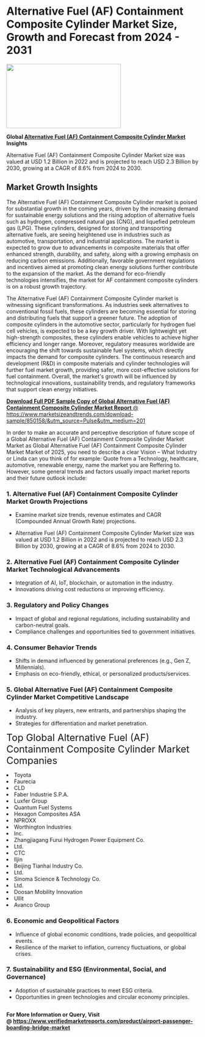 <H1>Alternative Fuel (AF) Containment Composite Cylinder Market Size, Growth and Forecast from 2024 - 2031</H1><img class="aligncenter size-medium wp-image-584254" src="https://thirdeyenews.in/wp-content/uploads/2024/09/Global-Market-Research-300x168.jpeg" alt="" width="300" height="168" /><p><strong>Global&nbsp;<a href="https://www.marketsizeandtrends.com/download-sample/850158/&amp;utm_source=Pulse&amp;utm_medium=201">Alternative Fuel (AF) Containment Composite Cylinder Market</a> Insights</strong></p><p>Alternative Fuel (AF) Containment Composite Cylinder Market size was valued at USD 1.2 Billion in 2022 and is projected to reach USD 2.3 Billion by 2030, growing at a CAGR of 8.6% from 2024 to 2030.</p><p><h2>Market Growth Insights</h2> <p>The Alternative Fuel (AF) Containment Composite Cylinder market is poised for substantial growth in the coming years, driven by the increasing demand for sustainable energy solutions and the rising adoption of alternative fuels such as hydrogen, compressed natural gas (CNG), and liquefied petroleum gas (LPG). These cylinders, designed for storing and transporting alternative fuels, are seeing heightened use in industries such as automotive, transportation, and industrial applications. The market is expected to grow due to advancements in composite materials that offer enhanced strength, durability, and safety, along with a growing emphasis on reducing carbon emissions. Additionally, favorable government regulations and incentives aimed at promoting clean energy solutions further contribute to the expansion of the market. As the demand for eco-friendly technologies intensifies, the market for AF containment composite cylinders is on a robust growth trajectory.</p> <p><a href="download-sample-link"></a></p> <p>The Alternative Fuel (AF) Containment Composite Cylinder market is witnessing significant transformations. As industries seek alternatives to conventional fossil fuels, these cylinders are becoming essential for storing and distributing fuels that support a greener future. The adoption of composite cylinders in the automotive sector, particularly for hydrogen fuel cell vehicles, is expected to be a key growth driver. With lightweight yet high-strength composites, these cylinders enable vehicles to achieve higher efficiency and longer range. Moreover, regulatory measures worldwide are encouraging the shift towards sustainable fuel systems, which directly impacts the demand for composite cylinders. The continuous research and development (R&D) in composite materials and cylinder technologies will further fuel market growth, providing safer, more cost-effective solutions for fuel containment. Overall, the market's growth will be influenced by technological innovations, sustainability trends, and regulatory frameworks that support clean energy initiatives.</p> <p><a href="get-more-link"></p><p><span class=""><strong>Download Full PDF Sample Copy of Global Alternative Fuel (AF) Containment Composite Cylinder Market Report</strong> @ <a href="https://www.marketsizeandtrends.com/download-sample/850158/&amp;utm_source=Pulse&amp;utm_medium=201" target="_blank">https://www.marketsizeandtrends.com/download-sample/850158/&amp;utm_source=Pulse&amp;utm_medium=201</a></span></p><p>In order to make an accurate and perceptive description of future scope of a Global&nbsp;Alternative Fuel (AF) Containment Composite Cylinder Market Market as Global&nbsp;Alternative Fuel (AF) Containment Composite Cylinder Market Market of 2025, you need to describe a clear Vision &ndash; What Industry or Linda can you think of for example: Quote from a Technology, healthcare, automotive, renewable energy, name the market you are Reffering to. However, some general trends and factors usually impact market reports and their future outlook include:</p><h3>1.&nbsp;<strong>Alternative Fuel (AF) Containment Composite Cylinder Market Growth Projections</strong></h3><ul><li>Examine market size trends, revenue estimates and CAGR (Compounded Annual Growth Rate) projections.</li><li><p>Alternative Fuel (AF) Containment Composite Cylinder Market size was valued at USD 1.2 Billion in 2022 and is projected to reach USD 2.3 Billion by 2030, growing at a CAGR of 8.6% from 2024 to 2030.</p></li></ul><h3>2.&nbsp;<strong>Alternative Fuel (AF) Containment Composite Cylinder Market Technological Advancements</strong></h3><ul><li>Integration of AI, IoT, blockchain, or automation in the industry.</li><li>Innovations driving cost reductions or improving efficiency.</li></ul><h3>3.&nbsp;<strong>Regulatory and Policy Changes</strong></h3><ul><li>Impact of global and regional regulations, including sustainability and carbon-neutral goals.</li><li>Compliance challenges and opportunities tied to government initiatives.</li></ul><h3>4.&nbsp;<strong>Consumer Behavior Trends</strong></h3><ul><li>Shifts in demand influenced by generational preferences (e.g., Gen Z, Millennials).</li><li>Emphasis on eco-friendly, ethical, or personalized products/services.</li></ul><h3>5.&nbsp;<strong>Global Alternative Fuel (AF) Containment Composite Cylinder Market Competitive Landscape</strong></h3><ul><li>Analysis of key players, new entrants, and partnerships shaping the industry.</li><li>Strategies for differentiation and market penetration.</li></ul><p data-pm-slice="1 1 []"><span style="color: inherit; font-family: inherit; font-size: 25px;">Top Global Alternative Fuel (AF) Containment Composite Cylinder Market Companies</span></p><div class="" data-test-id=""><p><li>Toyota</li><li> Faurecia</li><li> CLD</li><li> Faber Industrie S.P.A.</li><li> Luxfer Group</li><li> Quantum Fuel Systems</li><li> Hexagon Composites ASA</li><li> NPROXX</li><li> Worthington Industries</li><li> Inc.</li><li> Zhangjiagang Furui Hydrogen Power Equipment Co.</li><li> Ltd.</li><li> CTC</li><li> Iljin</li><li> Beijing Tianhai Industry Co.</li><li> Ltd.</li><li> Sinoma Science & Technology Co.</li><li> Ltd.</li><li> Doosan Mobility Innovation</li><li> Ullit</li><li> Avanco Group</li></p></div><h3>6.&nbsp;<strong>Economic and Geopolitical Factors</strong></h3><ul><li>Influence of global economic conditions, trade policies, and geopolitical events.</li><li>Resilience of the market to inflation, currency fluctuations, or global crises.</li></ul><h3>7.&nbsp;<strong>Sustainability and ESG (Environmental, Social, and Governance)</strong></h3><ul><li>Adoption of sustainable practices to meet ESG criteria.</li><li>Opportunities in green technologies and circular economy principles.</li></ul><h2><strong style="font-size: 14px;">For More Information or Query, Visit @&nbsp;</strong><a style="background-color: #ffffff; font-size: 14px;" href="https://www.marketsizeandtrends.com/report/alternative-fuel-af-containment-composite-cylinder-market/" target="_blank">https://www.verifiedmarketreports.com/product/airport-passenger-boarding-bridge-market</a></h2>
